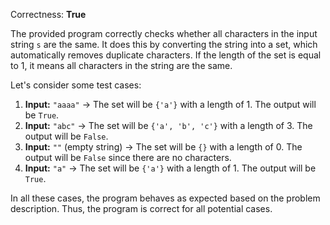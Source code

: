 Correctness: **True**

The provided program correctly checks whether all characters in the input string `s` are the same. It does this by converting the string into a set, which automatically removes duplicate characters. If the length of the set is equal to 1, it means all characters in the string are the same.

Let's consider some test cases:

1. **Input:** `"aaaa"` → The set will be `{'a'}` with a length of 1. The output will be `True`.
2. **Input:** `"abc"` → The set will be `{'a', 'b', 'c'}` with a length of 3. The output will be `False`.
3. **Input:** `""` (empty string) → The set will be `{}` with a length of 0. The output will be `False` since there are no characters.
4. **Input:** `"a"` → The set will be `{'a'}` with a length of 1. The output will be `True`.

In all these cases, the program behaves as expected based on the problem description. Thus, the program is correct for all potential cases.